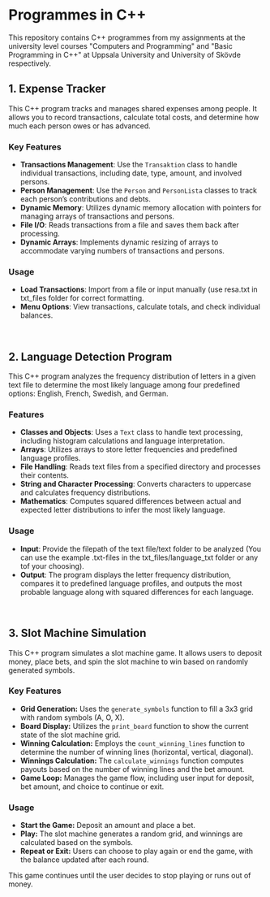 # Programmes in C++
This repository contains C++ programmes from my assignments at the university level courses "Computers and Programming" and "Basic Programming in C++" at Uppsala University and University of Skövde respectively.

## 1. Expense Tracker

This C++ program tracks and manages shared expenses among people. It allows you to record transactions, calculate total costs, and determine how much each person owes or has advanced.

### Key Features

- **Transactions Management**: Use the `Transaktion` class to handle individual transactions, including date, type, amount, and involved persons.
- **Person Management**: Use the `Person` and `PersonLista` classes to track each person’s contributions and debts.
- **Dynamic Memory**: Utilizes dynamic memory allocation with pointers for managing arrays of transactions and persons.
- **File I/O**: Reads transactions from a file and saves them back after processing.
- **Dynamic Arrays**: Implements dynamic resizing of arrays to accommodate varying numbers of transactions and persons.

### Usage

- **Load Transactions**: Import from a file or input manually (use resa.txt in txt_files folder for correct formatting.
- **Menu Options**: View transactions, calculate totals, and check individual balances.

 <br />
 
## 2. Language Detection Program

This C++ program analyzes the frequency distribution of letters in a given text file to determine the most likely language among four predefined options: English, French, Swedish, and German. 

### Features

- **Classes and Objects**: Uses a `Text` class to handle text processing, including histogram calculations and language interpretation.
- **Arrays**: Utilizes arrays to store letter frequencies and predefined language profiles.
- **File Handling**: Reads text files from a specified directory and processes their contents.
- **String and Character Processing**: Converts characters to uppercase and calculates frequency distributions.
- **Mathematics**: Computes squared differences between actual and expected letter distributions to infer the most likely language.

### Usage
- **Input**: Provide the filepath of the text file/text folder to be analyzed (You can use the example .txt-files in the txt_files/language_txt folder or any tof your choosing).
- **Output**: The program displays the letter frequency distribution, compares it to predefined language profiles, and outputs the most probable language along with squared differences for each language.

 <br />

 
## 3. Slot Machine Simulation

This C++ program simulates a slot machine game. It allows users to deposit money, place bets, and spin the slot machine to win based on randomly generated symbols.

### Key Features
- **Grid Generation:** Uses the `generate_symbols` function to fill a 3x3 grid with random symbols (A, O, X).
- **Board Display:** Utilizes the `print_board` function to show the current state of the slot machine grid.
- **Winning Calculation:** Employs the `count_winning_lines` function to determine the number of winning lines (horizontal, vertical, diagonal).
- **Winnings Calculation:** The `calculate_winnings` function computes payouts based on the number of winning lines and the bet amount.
- **Game Loop:** Manages the game flow, including user input for deposit, bet amount, and choice to continue or exit.

### Usage
- **Start the Game:** Deposit an amount and place a bet.
- **Play:** The slot machine generates a random grid, and winnings are calculated based on the symbols.
- **Repeat or Exit:** Users can choose to play again or end the game, with the balance updated after each round.

This game continues until the user decides to stop playing or runs out of money.


